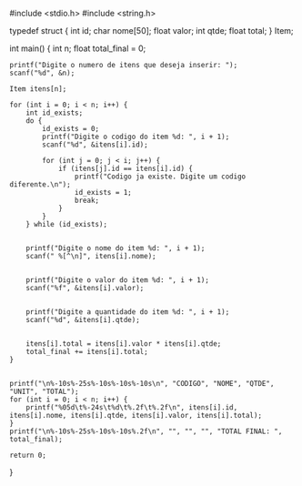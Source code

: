 #include <stdio.h>
#include <string.h>

typedef struct {
    int id;
    char nome[50];
    float valor;
    int qtde;
    float total;
} Item;

int main() {
    int n;
    float total_final = 0;

    printf("Digite o numero de itens que deseja inserir: ");
    scanf("%d", &n);

    Item itens[n];

    for (int i = 0; i < n; i++) {
        int id_exists; 
        do {
            id_exists = 0; 
            printf("Digite o codigo do item %d: ", i + 1);
            scanf("%d", &itens[i].id);

            for (int j = 0; j < i; j++) {
                if (itens[j].id == itens[i].id) {
                    printf("Codigo ja existe. Digite um codigo diferente.\n");
                    id_exists = 1;
                    break;
                }
            }
        } while (id_exists);

        
        printf("Digite o nome do item %d: ", i + 1);
        scanf(" %[^\n]", itens[i].nome);

        
        printf("Digite o valor do item %d: ", i + 1);
        scanf("%f", &itens[i].valor);

        
        printf("Digite a quantidade do item %d: ", i + 1);
        scanf("%d", &itens[i].qtde);

       
        itens[i].total = itens[i].valor * itens[i].qtde;
        total_final += itens[i].total;
    }

 
    printf("\n%-10s%-25s%-10s%-10s%-10s\n", "CODIGO", "NOME", "QTDE", "UNIT", "TOTAL");
    for (int i = 0; i < n; i++) {
        printf("%05d\t%-24s\t%d\t%.2f\t%.2f\n", itens[i].id, itens[i].nome, itens[i].qtde, itens[i].valor, itens[i].total);
    }
    printf("\n%-10s%-25s%-10s%-10s%.2f\n", "", "", "", "TOTAL FINAL: ", total_final);

    return 0;
}
